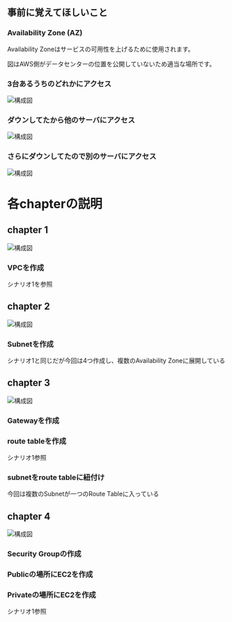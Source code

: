 ## 事前に覚えてほしいこと

### Availability Zone (AZ)
Availability Zoneはサービスの可用性を上げるために使用されます。

図はAWS側がデータセンターの位置を公開していないため適当な場所です。

### 3台あるうちのどれかにアクセス
![構成図](https://github.com/a4t/aws_basic_study/blob/master/terraform/scenarios/scenario2/images/real_1.png "構成図")

### ダウンしてたから他のサーバにアクセス
![構成図](https://github.com/a4t/aws_basic_study/blob/master/terraform/scenarios/scenario2/images/real_2.png "構成図")

### さらにダウンしてたので別のサーバにアクセス
![構成図](https://github.com/a4t/aws_basic_study/blob/master/terraform/scenarios/scenario2/images/real_3.png "構成図")

# 各chapterの説明

## chapter 1
![構成図](https://github.com/a4t/aws_basic_study/blob/master/terraform/scenarios/scenario2/images/chapter1.png "構成図")

### VPCを作成
シナリオ1を参照

## chapter 2
![構成図](https://github.com/a4t/aws_basic_study/blob/master/terraform/scenarios/scenario2/images/chapter2.png "構成図")

### Subnetを作成
シナリオ1と同じだが今回は4つ作成し、複数のAvailability Zoneに展開している

## chapter 3
![構成図](https://github.com/a4t/aws_basic_study/blob/master/terraform/scenarios/scenario2/images/chapter3.png "構成図")

### Gatewayを作成
### route tableを作成
シナリオ1参照

### subnetをroute tableに紐付け
今回は複数のSubnetが一つのRoute Tableに入っている

## chapter 4
![構成図](https://github.com/a4t/aws_basic_study/blob/master/terraform/scenarios/scenario2/images/chapter4.png "構成図")

### Security Groupの作成
### Publicの場所にEC2を作成
### Privateの場所にEC2を作成
シナリオ1参照
